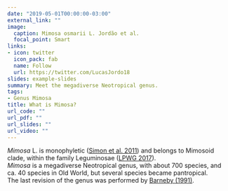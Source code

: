 ```yaml
---
date: "2019-05-01T00:00:00-03:00"
external_link: ""
image:
  caption: Mimosa osmarii L. Jordão et al.
  focal_point: Smart
links:
- icon: twitter
  icon_pack: fab
  name: Follow
  url: https://twitter.com/LucasJordo18
slides: example-slides
summary: Meet the megadiverse Neotropical genus.
tags:
- Genus Mimosa
title: What is Mimosa?
url_code: ""
url_pdf: ""
url_slides: ""
url_video: ""
---
```


*Mimosa* L. is monophyletic ([Simon et al. 2011](https://doi.org/10.3732/ajb.1000520)) and belongs to Mimosoid clade, within the family Leguminosae ([LPWG 2017](https://doi.org/10.12705/661.3)).  
*Mimosa* is a megadiverse Neotropical genus, with about 700 species, and ca. 40 species in Old World, but several species became pantropical.  
The last revision of the genus was performed by [Barneby (1991)](http://antbase.org/ants/publications/nybg/Mimosa%20NY-Botanical_gardens_Vol.%2065%20-%20Copy.pdf).

